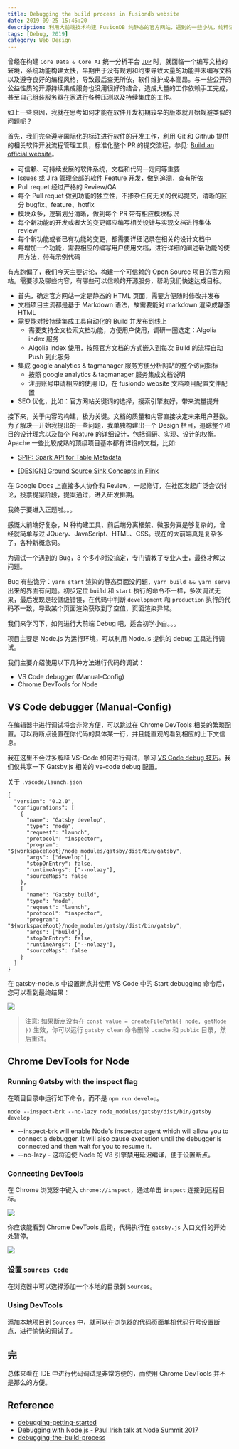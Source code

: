 ```yaml
---
title: Debugging the build process in fusiondb website
date: 2019-09-25 15:46:20
description: 利用大前端技术构建 FusionDB 纯静态的官方网站，遇到的一些小坑，纯粹记录一下备忘。
tags: [Debug, 2019]
category: Web Design
---
```


曾经在构建 `Core Data & Core AI` 统一分析平台 [`JDP`](http://www.fusionlab.cn/zh-cn/) 时，就面临一个编写文档的窘境，系统功能构建太快，早期由于没有规划和约束导致大量的功能并未编写文档以及遵守良好的编程风格，导致最后查无所依，软件维护成本高昂。与一些公开的公益性质的开源持续集成服务也没用很好的结合，造成大量的工作依赖手工完成，甚至自己组装服务器在家进行各种压测以及持续集成的工作。

如上一些原因，我就在思考如何才能在软件开发初期较早的版本就开始规避类似的问题呢？

首先，我们完全遵守国际化的标注进行软件的开发工作，利用 Git 和 Github 提供的相关软件开发流程管理工具，标准化整个 PR 的提交流程，参见: [Build an official website](https://github.com/FusionDB/fusiondb.github.io/pull/2)。

* 可信赖、可持续发展的软件系统，文档和代码一定同等重要
* Issues 或 Jira 管理全部的软件 Feature 开发，做到追溯，查有所依
* Pull requet 经过严格的 Review/QA
* 每个 Pull requet 做到功能的独立性，不掺杂任何无关的代码提交，清晰的区分 bugfix、feature、hotfix
* 模块众多，逻辑划分清晰，做到每个 PR 带有相应模块标识
* 每个新功能的开发或者大的变更都应编写相关设计与实现文档进行集体 review
* 每个新功能或者已有功能的变更，都需要详细记录在相关的设计文档中
* 每增加一个功能，需要相应的编写用户使用文档，进行详细的阐述新功能的使用方法，带有示例代码

有点跑偏了，我们今天主要讨论，构建一个可信赖的 Open Source 项目的官方网站。需要涉及哪些内容，有哪些可以信赖的开源服务，帮助我们快速达成目标。

* 首先，确定官方网站一定是静态的 HTML 页面，需要方便随时修改并发布
* 文档项目主流都是基于 Markdown 语法，故需要能对 markdown 渲染成静态 HTML
* 需要能对接持续集成工具自动化的 Build 并发布到线上
    - 需要支持全文检索文档功能，方便用户使用，调研一圈选定：Algolia index 服务
    - Algolia index 使用，按照官方文档的方式嵌入到每次 Build 的流程自动 Push 到此服务
* 集成 google analytics & tagmanager 服务方便分析网站的整个访问指标
    - 按照 google analytics & tagmanager 服务集成文档说明
    - 注册账号申请相应的使用 ID，在 fusiondb website 文档项目配置文件配置
* SEO 优化，比如：官方网站关键词的选择，搜索引擎友好，带来流量提升

接下来，关于内容的构建，极为关键。文档的质量和内容直接决定未来用户基数。为了解决一开始我提出的一些问题，我单独构建出一个 Design 栏目，追踪整个项目的设计理念以及每个 Feature 的详细设计，包括调研、实现、设计的权衡。Apache 一些比较成熟的顶级项目基本都有详设的文档，比如: 

* [SPIP: Spark API for Table Metadata](https://docs.google.com/document/d/1zLFiA1VuaWeVxeTDXNg8bL6GP3BVoOZBkewFtEnjEoo/edit#)

* [[DESIGN] Ground Source Sink Concepts in Flink](https://docs.google.com/document/d/1yrKXEIRATfxHJJ0K3t6wUgXAtZq8D-XgvEnvl2uUcr0/edit#heading=h.oqvjdqvo5bkh)

在 Google Docs 上直接多人协作和 Review，一起修订，在社区发起广泛会议讨论，投票提案阶段，提案通过，进入研发排期。

我终于要进入正题啦。。。

感慨大前端好复杂，N 种构建工具、前后端分离框架、微服务真是够复杂的，曾经就简单写过 JQuery、JavaScript、HTML、CSS。现在的大前端真是复杂多了，各种新概念词。

为调试一个遇到的 Bug，3 个多小时没搞定，专门请教了专业人士，最终才解决问题。

Bug 有些诡异：`yarn start` 渲染的静态页面没问题，`yarn build && yarn serve` 出来的界面有问题。初步定位 `build` 和 `start` 执行的命令不一样，多次调试无果，最后发现是较低级错误，在代码中判断 `development` 和 `production` 执行的代码不一致，导致某个页面渲染获取到了空值，页面渲染异常。

我们来学习下，如何进行大前端 Debug 吧，适合初学小白。。。

项目主要是 Node.js 为运行环境，可以利用 Node.js 提供的 debug 工具进行调试。

我们主要介绍使用以下几种方法进行代码的调试：

* VS Code debugger (Manual-Config)
* Chrome DevTools for Node

## VS Code debugger (Manual-Config)

在编辑器中进行调试将会非常方便，可以跳过在 Chrome DevTools 相关的繁琐配置。可以将断点设置在你代码的具体某一行，并且能直观的看到相应的上下文信息。

我在这里不会过多解释 VS-Code 如何进行调试，学习 [VS Code debug 技巧](https://code.visualstudio.com/docs/editor/debugging)。我们仅共享一下 Gatsby.js 相关的 vs-code debug 配置。

关于 `.vscode/launch.json`

```
{
  "version": "0.2.0",
  "configurations": [
    {
      "name": "Gatsby develop",
      "type": "node",
      "request": "launch",
      "protocol": "inspector",
      "program": "${workspaceRoot}/node_modules/gatsby/dist/bin/gatsby",
      "args": ["develop"],
      "stopOnEntry": false,
      "runtimeArgs": ["--nolazy"],
      "sourceMaps": false
    },
    {
      "name": "Gatsby build",
      "type": "node",
      "request": "launch",
      "protocol": "inspector",
      "program": "${workspaceRoot}/node_modules/gatsby/dist/bin/gatsby",
      "args": ["build"],
      "stopOnEntry": false,
      "runtimeArgs": ["--nolazy"],
      "sourceMaps": false
    }
  ]
}
```

在 gatsby-node.js 中设置断点并使用 VS Code 中的 Start debugging 命令后，您可以看到最终结果：

![](https://www.itweet.cn/screenshots/vscode-debug.png)

> 注意: 如果断点没有在 `const value = createFilePath({ node, getNode })` 生效，你可以运行 `gatsby clean` 命令删除 `.cache` 和 `public` 目录，然后重试。

## Chrome DevTools for Node

### Running Gatsby with the inspect flag

在项目目录中运行如下命令，而不是 `npm run develop`。

```
node --inspect-brk --no-lazy node_modules/gatsby/dist/bin/gatsby develop
```

* --inspect-brk will enable Node's inspector agent which will allow you to connect a debugger. It will also pause execution until the debugger is connected and then wait for you to resume it.
* --no-lazy - 这将迫使 Node 的 V8 引擎禁用延迟编译，便于设置断点。

### Connecting DevTools

在 Chrome 浏览器中键入 `chrome://inspect`，通过单击 `inspect` 连接到远程目标。

![](https://www.itweet.cn/screenshots/chrome-devtools-inspect.png)

你应该能看到 Chrome DevTools 启动，代码执行在 `gatsby.js` 入口文件的开始处暂停。

![](https://www.itweet.cn/screenshots/chrome-devtools-init.png)

### 设置 `Sources Code`

在浏览器中可以选择添加一个本地的目录到 `Sources`。

### Using DevTools

添加本地项目到 `Sources` 中，就可以在浏览器的代码页面单机代码行号设置断点，进行愉快的调试了。

## 完

总体来看在 IDE 中进行代码调试是非常方便的，而使用 Chrome DevTools 并不是那么的方便。

## Reference

* [debugging-getting-started](https://nodejs.org/en/docs/guides/debugging-getting-started/)
* [Debugging with Node.js - Paul Irish talk at Node Summit 2017](https://www.youtube.com/watch?v=Xb_0awoShR8)
* [debugging-the-build-process](https://github.com/gatsbyjs/gatsby/blob/master/docs/docs/debugging-the-build-process.md)


